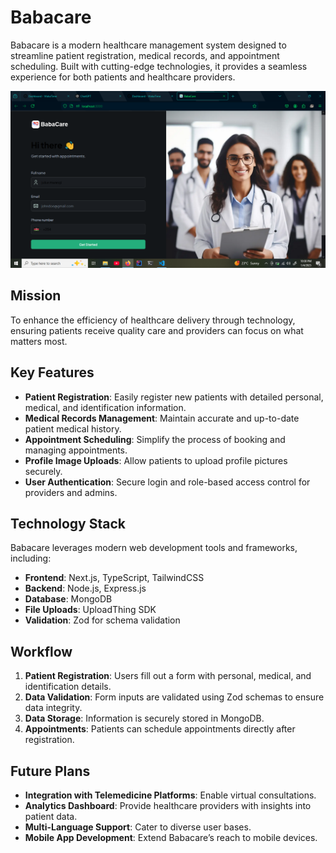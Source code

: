 # Babacare

Babacare is a modern healthcare management system designed to streamline patient registration, medical records, and appointment scheduling. Built with cutting-edge technologies, it provides a seamless experience for both patients and healthcare providers.

![alt text](image.png)

## Mission
To enhance the efficiency of healthcare delivery through technology, ensuring patients receive quality care and providers can focus on what matters most.

## Key Features

- **Patient Registration**: Easily register new patients with detailed personal, medical, and identification information.
- **Medical Records Management**: Maintain accurate and up-to-date patient medical history.
- **Appointment Scheduling**: Simplify the process of booking and managing appointments.
- **Profile Image Uploads**: Allow patients to upload profile pictures securely.
- **User Authentication**: Secure login and role-based access control for providers and admins.

## Technology Stack

Babacare leverages modern web development tools and frameworks, including:

- **Frontend**: Next.js, TypeScript, TailwindCSS
- **Backend**: Node.js, Express.js
- **Database**: MongoDB
- **File Uploads**: UploadThing SDK
- **Validation**: Zod for schema validation

## Workflow

1. **Patient Registration**: Users fill out a form with personal, medical, and identification details.
2. **Data Validation**: Form inputs are validated using Zod schemas to ensure data integrity.
3. **Data Storage**: Information is securely stored in MongoDB.
4. **Appointments**: Patients can schedule appointments directly after registration.

## Future Plans

- **Integration with Telemedicine Platforms**: Enable virtual consultations.
- **Analytics Dashboard**: Provide healthcare providers with insights into patient data.
- **Multi-Language Support**: Cater to diverse user bases.
- **Mobile App Development**: Extend Babacare’s reach to mobile devices.
